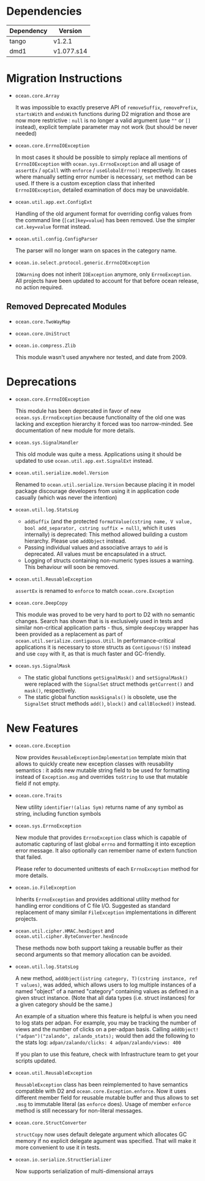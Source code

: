 Dependencies
============

Dependency | Version
-----------|---------
tango      | v1.2.1
dmd1       | v1.077.s14

Migration Instructions
======================

* `ocean.core.Array`

  It was impossible to exactly preserve API of `removeSuffix`, `removePrefix`, `startsWith`
  and `endsWith` functions during D2 migration and those are now more restrictive : `null`
  is no longer a valid argument (use `""` or `[]` instead), explicit template parameter
  may not work (but should be never needed)

* `ocean.core.ErrnoIOException`

  In most cases it should be possible to simply replace all mentions of `ErrnoIOException`
  with `ocean.sys.ErrnoException` and all usage of `assertEx` / `opCall` with
  `enforce` / `useGlobalErrno()` respectively. In cases where manually setting error number
  is necessary, `set` method can be used.
  If there is a custom exception class that
  inherited `ErrnoIOException`, detailed examination of docs may be unavoidable.

* `ocean.util.app.ext.ConfigExt`

  Handling of the old argument format for overriding config values from the command line
  (`[cat]key=value`) has been removed. Use the simpler `cat.key=value` format instead.

* `ocean.util.config.ConfigParser`

  The parser will no longer warn on spaces in the category name.

* `ocean.io.select.protocol.generic.ErrnoIOException`

  `IOWarning` does not inherit `IOException` anymore, only `ErrnoException`. All projects
  have been updated to account for that before ocean release, no action required.

Removed Deprecated Modules
--------------------------

* `ocean.core.TwoWayMap`

* `ocean.core.UniStruct`

* `ocean.io.compress.Zlib`

  This module wasn't used anywhere nor tested, and date from 2009.

Deprecations
============

* `ocean.core.ErrnoIOException`

  This module has been deprecated in favor of new `ocean.sys.ErrnoException` because functionality
  of the old one was lacking and exception hierarchy it forced was too narrow-minded. See documentation
  of new module for more details.

* `ocean.sys.SignalHandler`

  This old module was quite a mess. Applications using it should be updated to
  use `ocean.util.app.ext.SignalExt` instead.

* `ocean.util.serialize.model.Version`

  Renamed to `ocean.util.serialize.Version` because placing it in model package
  discourage developers from using it in application code casually (which was never
  the intention)

* `ocean.util.log.StatsLog`

  * `addSuffix` (and the protected `formatValue(cstring name, V value, bool add_separator, cstring suffix = null)`,
    which it uses internally) is deprecated: This method allowed building a custom hierarchy.
    Please use `addObject` instead.
  * Passing individual values and associative arrays to `add` is deprecated.
    All values must be encapsulated in a struct.
  * Logging of structs containing non-numeric types issues a warning. This behaviour will soon be removed.

* `ocean.util.ReusableException`

  `assertEx` is renamed to `enforce` to match `ocean.core.Exception`

* `ocean.core.DeepCopy`

  This module was proved to be very hard to port to D2 with no semantic changes. Search has
  shown that is is exclusively used in tests and similar non-critical application parts - thus,
  simple `deepCopy` wrapper has been provided as a replacement as part of
  `ocean.util.serialize.contiguous.Util`. In performance-critical applications it is necessary
  to store structs as `Contiguous!(S)` instead and use `copy` with it, as that is much
  faster and GC-friendly.

* `ocean.sys.SignalMask`

  - The static global functions `getSignalMask()` and `setSignalMask()` were
    replaced with the `SignalSet` struct methods `getCurrent()` and `mask()`,
    respectively.
  - The static global function `maskSignals()` is obsolete, use the `SignalSet`
    struct methods `add()`, `block()` and `callBlocked()` instead.

New Features
============

* `ocean.core.Exception`

  Now provides `ReusableExceptionImplementation` template mixin that allows to quickly create new
  exception classes with reusability semantics : it adds new mutable string field to be used
  for formatting instead of `Exception.msg` and overrides `toString` to use that mutable field
  if not empty.

* `ocean.core.Traits`

  New utility `identifier!(alias Sym)` returns name of any symbol as string, including function
  symbols

* `ocean.sys.ErrnoException`

  New module that provides `ErrnoException` class which is capable of automatic capturing of last
  global `errno` and formatting it into exception error message. It also optionally can remember
  name of extern function that failed.

  Please refer to documented unittests of each `ErrnoException` method for more details.

* `ocean.io.FileException`

  Inherits `ErrnoException` and provides additional utility method for handling error conditions
  of C file I/O. Suggested as standard replacement of many similar `FileException` implementations
  in different projects.

* `ocean.util.cipher.HMAC.hexDigest` and `ocean.util.cipher.ByteConverter.hexEncode`

  These methods now both support taking a reusable buffer as their second
  arguments so that memory allocation can be avoided.

* `ocean.util.log.StatsLog`

  A new method, `addObject(istring category, T)(cstring instance, ref T values)`, was added, which allows
  users to log multiple instances of a named "object" of a named "category" containing values as defined in
  a given struct instance. (Note that all data types (i.e. struct instances) for a given category should be the same.)

  An example of a situation where this feature is helpful is when you need to log stats per adpan.
  For example, you may be tracking the number of views and the number of clicks on a per-adpan basis.
  Calling `addObject!("adpan")("zalando", zalando_stats);` would then add the following to the stats log:
  `adpan/zalando/clicks: 4 adpan/zalando/views: 400`

  If you plan to use this feature, check with Infrastructure team to get your scripts updated.

* `ocean.util.ReusableException`

  `ReusableException` class has been reimplemented to have semantics compatible with D2
  and `ocean.core.Exception.enforce`. Now it uses different member field for reusable
  mutable buffer and thus allows to set `.msg` to immutable literal (as `enforce` does).
  Usage of member `enforce` method is still necessary for non-literal messages.

* `ocean.core.StructConverter`

  `structCopy` now uses default delegate argument which allocates GC memory if no
  explicit delegate agument was specified. That will make it more convenient to use
  it in tests.

* `ocean.io.serialize.StructSerializer`

  Now supports serialization of multi-dimensional arrays
